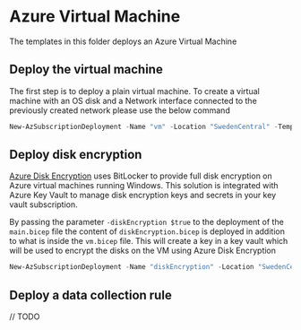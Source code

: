 # Azure Virtual Machine

The templates in this folder deploys an Azure Virtual Machine

## Deploy the virtual machine

The first step is to deploy a plain virtual machine. To create a virtual machine with an OS disk and a Network interface connected to the previously created network please use the below command

```powershell
New-AzSubscriptionDeployment -Name "vm" -Location "SwedenCentral" -TemplateFile main.bicep -TemplateParameterFile main.parameters.json
```

## Deploy disk encryption

[Azure Disk Encryption](https://learn.microsoft.com/en-us/azure/virtual-machines/extensions/azure-disk-enc-windows) uses BitLocker to provide full disk encryption on Azure virtual machines running Windows. This solution is integrated with Azure Key Vault to manage disk encryption keys and secrets in your key vault subscription.

By passing the parameter `-diskEncryption $true` to the deployment of the `main.bicep` file the content of `diskEncryption.bicep` is deployed in addition to what is inside the `vm.bicep` file. This will create a key in a key vault which will be used to encrypt the disks on the VM using  Azure Disk Encryption

```powershell
New-AzSubscriptionDeployment -Name "diskEncryption" -Location "SwedenCentral" -TemplateFile main.bicep -TemplateParameterFile main.parameters.json -diskEncryption $true
```

## Deploy a data collection rule

// TODO